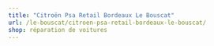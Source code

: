 ```yaml
---
title: "Citroën Psa Retail Bordeaux Le Bouscat"
url: /le-bouscat/citroen-psa-retail-bordeaux-le-bouscat/
shop: réparation de voitures
---
```

